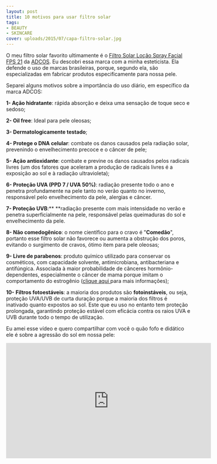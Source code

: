 ```yaml
---
layout: post
title: 10 motivos para usar filtro solar
tags:
- BEAUTY
- SKINCARE
cover: uploads/2015/07/capa-filtro-solar.jpg
---
```


O meu filtro solar favorito ultimamente é o <a href="http://www.lojaadcos.com.br/tratamento-facial/fotoprotecao-solar">Filtro Solar Loção Spray Facial FPS 21</a> da <a href="http://www.lojaadcos.com.br/">ADCOS</a>. Eu descobri essa marca com a minha esteticista. Ela defende o uso de marcas brasileiras, porque, segundo ela, são especializadas em fabricar produtos especificamente para nossa pele.

Separei alguns motivos sobre a importância do uso diário, em específico da marca ADCOS:

**1- Ação hidratante**: rápida absorção e deixa uma sensação de toque seco e sedoso;

**2- Oil free**: Ideal para pele oleosas;

**3- Dermatologicamente testado**;

**4- Protege o DNA celular**: combate os danos causados pela radiação solar, prevenindo o envelhecimento precoce e o câncer de pele;

**5- Ação antioxidante**: combate e previne os danos causados pelos radicais livres (um dos fatores que aceleram a produção de radicais livres é a exposição ao sol e à radiação ultravioleta);

**6- Proteção UVA (PPD 7 / UVA 50%)**: radiação presente todo o ano e penetra profundamente na pele tanto no verão quanto no inverno, responsável pelo envelhecimento da pele, alergias e câncer.

**7- Proteção UVB**:** **radiação presente com mais intensidade no verão e penetra superficialmente na pele, responsável pelas queimaduras do sol e envelhecimento da pele.

**8- Não comedogênico**: o nome científico para o cravo é "**Comedão**", portanto esse filtro solar não favorece ou aumenta a obstrução dos poros, evitando o surgimento de cravos, ótimo item para pele oleosas;

**9- Livre de parabenos**: produto químico utilizado para conservar os cosméticos, com capacidade solvente, antimicrobiana, antibacteriana e antifúngica. Associada à maior probabilidade de cânceres hormônio-dependentes, especialmente o câncer de mama porque imitam o comportamento do estrogênio (<a href="http://belezaesaude.com/parabenos/">clique aqui </a>para mais informações);

**10-** **Filtros fotoestáveis**: a maioria dos produtos são **fotoinstáveis**, ou seja, proteção UVA/UVB de curta duração porque a maioria dos filtros é inativado quanto expostos ao sol. Este que eu uso no entanto tem proteção prolongada, garantindo proteção estável com eficácia contra os raios UVA e UVB durante todo o tempo de utilização.

Eu amei esse vídeo e quero compartilhar com você o quão fofo e didático ele é sobre a agressão do sol em nossa pele:

<iframe width="560" height="315" src="https://www.youtube.com/embed/o9BqrSAHbTc" frameborder="0" allowfullscreen></iframe>
